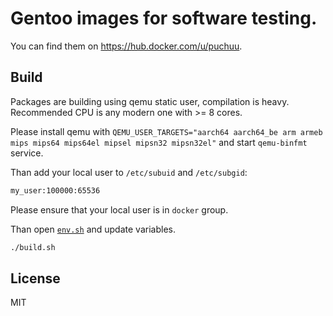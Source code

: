 # Gentoo images for software testing.

You can find them on https://hub.docker.com/u/puchuu.

## Build

Packages are building using qemu static user, compilation is heavy.
Recommended CPU is any modern one with >= 8 cores.

Please install qemu with `QEMU_USER_TARGETS="aarch64 aarch64_be arm armeb mips mips64 mips64el mipsel mipsn32 mipsn32el"` and start `qemu-binfmt` service.

Than add your local user to `/etc/subuid` and `/etc/subgid`:

```sh
my_user:100000:65536
```

Please ensure that your local user is in `docker` group.

Than open [`env.sh`](env.sh) and update variables.

```sh
./build.sh
```

## License

MIT
